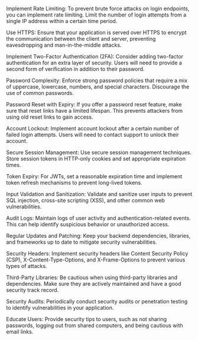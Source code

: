 Implement Rate Limiting: To prevent brute force attacks on login endpoints, you can implement rate limiting. Limit the number of login attempts from a single IP address within a certain time period.

Use HTTPS: Ensure that your application is served over HTTPS to encrypt the communication between the client and server, preventing eavesdropping and man-in-the-middle attacks.

Implement Two-Factor Authentication (2FA): Consider adding two-factor authentication for an extra layer of security. Users will need to provide a second form of verification in addition to their password.

Password Complexity: Enforce strong password policies that require a mix of uppercase, lowercase, numbers, and special characters. Discourage the use of common passwords.

Password Reset with Expiry: If you offer a password reset feature, make sure that reset links have a limited lifespan. This prevents attackers from using old reset links to gain access.

Account Lockout: Implement account lockout after a certain number of failed login attempts. Users will need to contact support to unlock their account.

Secure Session Management: Use secure session management techniques. Store session tokens in HTTP-only cookies and set appropriate expiration times.

Token Expiry: For JWTs, set a reasonable expiration time and implement token refresh mechanisms to prevent long-lived tokens.

Input Validation and Sanitization: Validate and sanitize user inputs to prevent SQL injection, cross-site scripting (XSS), and other common web vulnerabilities.

Audit Logs: Maintain logs of user activity and authentication-related events. This can help identify suspicious behavior or unauthorized access.

Regular Updates and Patching: Keep your backend dependencies, libraries, and frameworks up to date to mitigate security vulnerabilities.

Security Headers: Implement security headers like Content Security Policy (CSP), X-Content-Type-Options, and X-Frame-Options to prevent various types of attacks.

Third-Party Libraries: Be cautious when using third-party libraries and dependencies. Make sure they are actively maintained and have a good security track record.

Security Audits: Periodically conduct security audits or penetration testing to identify vulnerabilities in your application.

Educate Users: Provide security tips to users, such as not sharing passwords, logging out from shared computers, and being cautious with email links.
